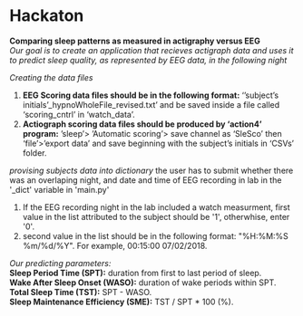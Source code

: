 # Hackaton
**Comparing sleep patterns as measured in actigraphy versus EEG**<br />
_Our goal is to create an application that recieves actigraph data and uses it to predict sleep quality, as represented by EEG data, in the following night_   

_Creating the data files_
1. **EEG Scoring data files should be in the following format:** ‘’subject’s initials’_hypnoWholeFile_revised.txt’ and be saved inside a file called ‘scoring_cntrl’ in ‘watch_data’.
2. **Actiograph scoring data files should be produced by ‘action4’ program:** ’sleep’> ’Automatic scoring’> save channel as ‘SleSco’ then ‘file’>’export data’ and save beginning with the subject’s initials in ‘CSVs’ folder.

_provising subjects data into dictionary_
the user has to submit whether there was an overlaping night, and date and time of EEG recording in lab in the '_dict' variable in 'main.py'
1. If the EEG recording night in the lab included a watch measurment, first value in the list attributed to the subject should be '1', otherwhise, enter '0'.
2. second value in the list should be in the following format: "%H:%M:%S %m/%d/%Y". For example, 00:15:00 07/02/2018.

_Our predicting parameters:_<br />
**Sleep Period Time (SPT):** duration from first to last period of sleep.<br />
**Wake After Sleep Onset (WASO):** duration of wake periods within SPT.<br />
**Total Sleep Time (TST):** SPT - WASO.<br />
**Sleep Maintenance Efficiency (SME):** TST / SPT * 100 (%).
